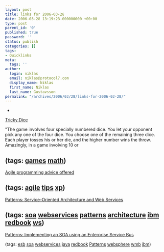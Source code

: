 ```yaml
---
layout: post
title: links for 2006-03-28
date: 2006-03-28 13:19:23.000000000 +00:00
type: post
parent_id: '0'
published: true
password: ''
status: publish
categories: []
tags:
- Quicklinks
meta:
  tags: ''
author:
  login: niklas
  email: niklas@protocol7.com
  display_name: Niklas
  first_name: Niklas
  last_name: Gustavsson
permalink: "/archives/2006/03/28/links-for-2006-03-28/"
---
```

- 
[Tricky Dice](http://www.maa.org/mathland/mathtrek_10_6.html)

"The game involves four specially numbered dice. You let your opponent pick any one of the four dice. You choose one of the remaining three dice. Each player tosses his or her die, and the higher number wins the throw. Amazingly, in a game involving 10 or

(tags: [games](http://del.icio.us/protocol7/games) [math](http://del.icio.us/protocol7/math))
- 
[Agile programming advice offered](http://weblog.infoworld.com/techwatch/archives/005651.html)

(tags: [agile](http://del.icio.us/protocol7/agile) [tips](http://del.icio.us/protocol7/tips) [xp](http://del.icio.us/protocol7/xp))
- 
[Patterns: Service-Oriented Architecture and Web Services](http://www.redbooks.ibm.com/abstracts/sg246303.html?Open)

(tags: [soa](http://del.icio.us/protocol7/soa) [webservices](http://del.icio.us/protocol7/webservices) [patterns](http://del.icio.us/protocol7/patterns) [architecture](http://del.icio.us/protocol7/architecture) [ibm](http://del.icio.us/protocol7/ibm) [redbook](http://del.icio.us/protocol7/redbook) [ws](http://del.icio.us/protocol7/ws))
- 
[Patterns: Implementing an SOA using an Enterprise Service Bus](http://www.redbooks.ibm.com/abstracts/sg246346.html?Open)

(tags: [esb](http://del.icio.us/protocol7/esb) [soa](http://del.icio.us/protocol7/soa) [webservices](http://del.icio.us/protocol7/webservices) [java](http://del.icio.us/protocol7/java) [redbook](http://del.icio.us/protocol7/redbook) [Patterns](http://del.icio.us/protocol7/Patterns) [websphere](http://del.icio.us/protocol7/websphere) [wmb](http://del.icio.us/protocol7/wmb) [ibm](http://del.icio.us/protocol7/ibm))
